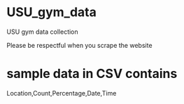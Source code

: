 # USU_gym_data
USU gym data collection

Please be respectful when you scrape the website

# sample data in CSV contains
Location,Count,Percentage,Date,Time
